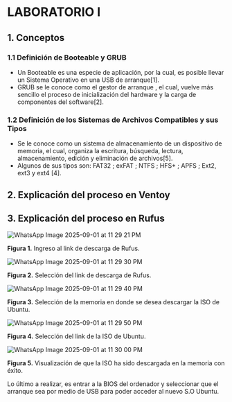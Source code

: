 # LABORATORIO I 
## 1. Conceptos
### 1.1 Definición de Booteable y GRUB
+ Un Booteable es una especie de aplicación, por la cual, es posible llevar un Sistema Operativo en una USB de arranque[1].
+ GRUB se le conoce como el gestor de arranque , el cual, vuelve más sencillo el proceso de inicialización del hardware y la carga de componentes del software[2].
### 1.2 Definición de los Sistemas de Archivos Compatibles y sus Tipos
+ Se le conoce como un sistema de almacenamiento de un dispositivo de memoria, el cual, organiza la escritura, búsqueda, lectura, almacenamiento, edición y eliminación de archivos[5].
+ Algunos de sus tipos son: FAT32 ; exFAT ; NTFS ; HFS+ ; APFS ; Ext2, ext3 y ext4 [4].

## 2. Explicación del proceso en Ventoy 

## 3. Explicación del proceso en Rufus

![WhatsApp Image 2025-09-01 at 11 29 21 PM](https://github.com/user-attachments/assets/fff9ad5b-c424-438b-9253-9d51ab52cb74)</br>

<strong>Figura 1.</strong> Ingreso al link de descarga de Rufus.

![WhatsApp Image 2025-09-01 at 11 29 30 PM](https://github.com/user-attachments/assets/37207c6d-d8dd-4eb9-b517-d963de489991)</br>

<strong>Figura 2.</strong> Selección del link de descarga de Rufus.

![WhatsApp Image 2025-09-01 at 11 29 40 PM](https://github.com/user-attachments/assets/e6893c38-d4b4-40c9-90d3-ebcff6264da8)</br>

<strong>Figura 3.</strong> Selección de la memoria en donde se desea descargar la ISO de Ubuntu.

![WhatsApp Image 2025-09-01 at 11 29 50 PM](https://github.com/user-attachments/assets/164333c1-c0f0-41c8-adc4-5f11ac820932)</br>

<strong>Figura 4.</strong> Selección del link de la ISO de Ubuntu.

![WhatsApp Image 2025-09-01 at 11 30 00 PM](https://github.com/user-attachments/assets/dd7f1971-8d98-46f8-be21-32e7532cb384)</br>

<strong>Figura 5.</strong> Visualización de que la ISO ha sido descargada en la memoria con éxito.

Lo último a realizar, es entrar a la BIOS del ordenador y seleccionar que el arranque sea por medio de USB para poder acceder al nuevo S.O Ubuntu.












